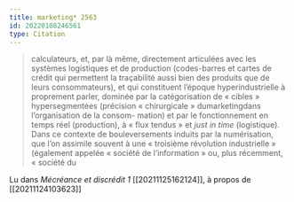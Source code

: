 ```yaml
---
title: marketing* 2563
id: 20220108246561
type: Citation
---
```


> calculateurs, et, par là même, directement articulées avec les systèmes logistiques et de production (codes-barres et cartes de crédit qui permettent la traçabilité aussi bien des produits que de leurs consommateurs), et qui constituent l’époque hyperindustrielle à proprement parler, dominée par la catégorisation de « cibles » hypersegmentées (précision « chirurgicale » dumarketingdans l’organisation de la consom- mation) et par le fonctionnement en temps réel (production), à « flux tendus » et *just in time* (logistique). Dans ce contexte de bouleversements induits par la numérisation, que l’on assimile souvent à une « troisième révolution industrielle » (également appelée « société de l’information » ou, plus récemment, « société du

Lu dans *Mécréance et discrédit 1* [[20211125162124]], à propos de [[20211124103623]]
